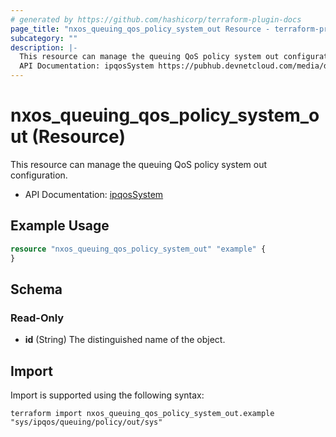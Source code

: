 ```yaml
---
# generated by https://github.com/hashicorp/terraform-plugin-docs
page_title: "nxos_queuing_qos_policy_system_out Resource - terraform-provider-nxos"
subcategory: ""
description: |-
  This resource can manage the queuing QoS policy system out configuration.
  API Documentation: ipqosSystem https://pubhub.devnetcloud.com/media/dme-docs-10-2-2/docs/Qos/ipqos:System/
---
```


# nxos_queuing_qos_policy_system_out (Resource)

This resource can manage the queuing QoS policy system out configuration.

- API Documentation: [ipqosSystem](https://pubhub.devnetcloud.com/media/dme-docs-10-2-2/docs/Qos/ipqos:System/)

## Example Usage

```terraform
resource "nxos_queuing_qos_policy_system_out" "example" {
}
```

<!-- schema generated by tfplugindocs -->
## Schema

### Read-Only

- **id** (String) The distinguished name of the object.

## Import

Import is supported using the following syntax:

```shell
terraform import nxos_queuing_qos_policy_system_out.example "sys/ipqos/queuing/policy/out/sys"
```
